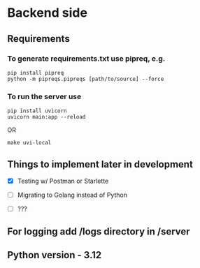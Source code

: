 # Backend side

## Requirements

### To generate requirements.txt use pipreq, e.g.
```
pip install pipreq
python -m pipreqs.pipreqs [path/to/source] --force
```


### To run the server use

```
pip install uvicorn
uvicorn main:app --reload
```

OR

```
make uvi-local
```



## Things to implement later in development

- [x] Testing w/ Postman or Starlette
- [ ] Migrating to Golang instead of Python
- [ ] ???


## For logging add /logs directory in /server


## Python version - 3.12